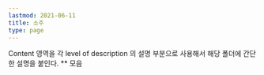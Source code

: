 ```yaml
---
lastmod: 2021-06-11
title: 소주
type: page
---
```


Content 영역을 각 level of description 의 설명 부분으로 사용해서 해당 폴더에 간단한 설명을 붙인다. ** 모음